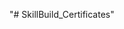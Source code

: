 "# SkillBuild_Certificates" 
<!DOCTYPE html>
<html>
  <head>
    <title>Excel File Viewer</title>
    <link rel="stylesheet" href="https://cdnjs.cloudflare.com/ajax/libs/openpyxl/3.0.9/openpyxl.min.css">
    <script src="https://cdnjs.cloudflare.com/ajax/libs/openpyxl/3.0.9/openpyxl.min.js"></script>
  </head>
  <body>
    <div id="excel-viewer"></div>
    <script>
      // Replace 'your_excel_file.xlsx' with the actual path to your Excel file
      var excelFilePath = '[your_excel_file.xlsx](https://github.com/vikramkumarsingh-0/SkillBuild_Certificates/blob/main/CompletionReport-all.xlsx)';

      // Use Openpyxl to load and render the Excel file
      Openpyxl.load(excelFilePath, function(error, workbook) {
        if (error) {
          console.error('Error loading Excel file:', error);
        } else {
          var sheet = workbook.sheets[0]; // Assuming you want to display the first sheet
          var tableHTML = '<table>';
          for (var row in sheet.rows) {
            if (row !== 'header') {
              tableHTML += '<tr>';
              for (var cell in sheet.rows[row]) {
                tableHTML += '<td>' + sheet.rows[row][cell] + '</td>';
              }
              tableHTML += '</tr>';
            }
          }
          tableHTML += '</table>';
          document.getElementById('excel-viewer').innerHTML = tableHTML;
        }
      });
    </script>
  </body>
</html>
